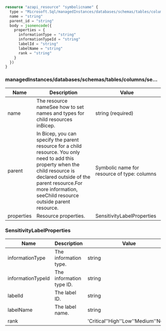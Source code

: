 ```terraform
resource "azapi_resource" "symbolicname" {
  type = "Microsoft.Sql/managedInstances/databases/schemas/tables/columns/sensitivityLabels@2022-05-01-preview"
  name = "string"
  parent_id = "string"
  body = jsonencode({
    properties = {
      informationType = "string"
      informationTypeId = "string"
      labelId = "string"
      labelName = "string"
      rank = "string"
    }
  })
}

```

### managedInstances/databases/schemas/tables/columns/se...

| Name | Description | Value |
|-|-|-|
| name | The resource nameSee how to set names and types for child resources inBicep. | string (required) |
| parent | In Bicep, you can specify the parent resource for a child resource. You only need to add this property when the child resource is declared outside of the parent resource.For more information, seeChild resource outside parent resource. | Symbolic name for resource of type: columns |
| properties | Resource properties. | SensitivityLabelProperties |


### SensitivityLabelProperties

| Name | Description | Value |
|-|-|-|
| informationType | The information type. | string |
| informationTypeId | The information type ID. | string |
| labelId | The label ID. | string |
| labelName | The label name. | string |
| rank |  | 'Critical''High''Low''Medium''None' |


